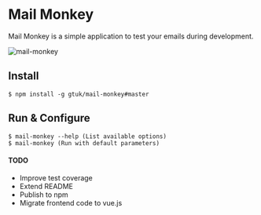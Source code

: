 # Mail Monkey

Mail Monkey is a simple application to test your emails during development.

![mail-monkey](https://raw.github.com/gtuk/mail-monkey/master/screenshot.png)

## Install

    $ npm install -g gtuk/mail-monkey#master
    
## Run & Configure

    $ mail-monkey --help (List available options)
    $ mail-monkey (Run with default parameters)

#### TODO

 - Improve test coverage
 - Extend README
 - Publish to npm
 - Migrate frontend code to vue.js

